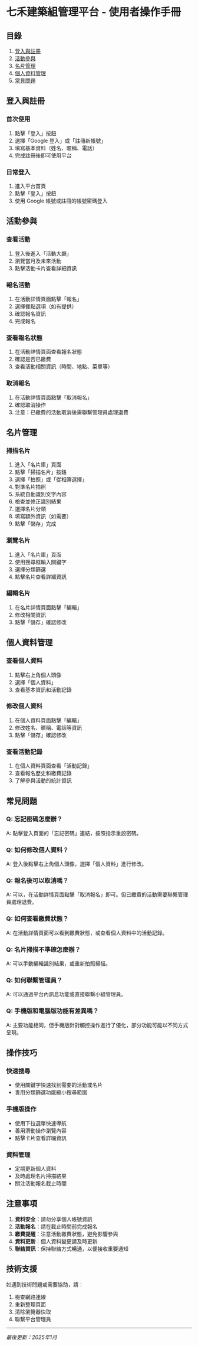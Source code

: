 # 七禾建築組管理平台 - 使用者操作手冊

## 目錄
1. [登入與註冊](#登入與註冊)
2. [活動參與](#活動參與)
3. [名片管理](#名片管理)
4. [個人資料管理](#個人資料管理)
5. [常見問題](#常見問題)

## 登入與註冊

### 首次使用
1. 點擊「登入」按鈕
2. 選擇「Google 登入」或「註冊新帳號」
3. 填寫基本資料（姓名、暱稱、電話）
4. 完成註冊後即可使用平台

### 日常登入
1. 進入平台首頁
2. 點擊「登入」按鈕
3. 使用 Google 帳號或註冊的帳號密碼登入

## 活動參與

### 查看活動
1. 登入後進入「活動大廳」
2. 瀏覽當月及未來活動
3. 點擊活動卡片查看詳細資訊

### 報名活動
1. 在活動詳情頁面點擊「報名」
2. 選擇餐點選項（如有提供）
3. 確認報名資訊
4. 完成報名

### 查看報名狀態
1. 在活動詳情頁面查看報名狀態
2. 確認是否已繳費
3. 查看活動相關資訊（時間、地點、菜單等）

### 取消報名
1. 在活動詳情頁面點擊「取消報名」
2. 確認取消操作
3. 注意：已繳費的活動取消後需聯繫管理員處理退費

## 名片管理

### 掃描名片
1. 進入「名片庫」頁面
2. 點擊「掃描名片」按鈕
3. 選擇「拍照」或「從相簿選擇」
4. 對準名片拍照
5. 系統自動識別文字內容
6. 檢查並修正識別結果
7. 選擇名片分類
8. 填寫額外資訊（如需要）
9. 點擊「儲存」完成

### 瀏覽名片
1. 進入「名片庫」頁面
2. 使用搜尋框輸入關鍵字
3. 選擇分類篩選
4. 點擊名片查看詳細資訊

### 編輯名片
1. 在名片詳情頁面點擊「編輯」
2. 修改相關資訊
3. 點擊「儲存」確認修改

## 個人資料管理

### 查看個人資料
1. 點擊右上角個人頭像
2. 選擇「個人資料」
3. 查看基本資訊和活動記錄

### 修改個人資料
1. 在個人資料頁面點擊「編輯」
2. 修改姓名、暱稱、電話等資訊
3. 點擊「儲存」確認修改

### 查看活動記錄
1. 在個人資料頁面查看「活動記錄」
2. 查看報名歷史和繳費記錄
3. 了解參與活動的統計資訊

## 常見問題

### Q: 忘記密碼怎麼辦？
A: 點擊登入頁面的「忘記密碼」連結，按照指示重設密碼。

### Q: 如何修改個人資料？
A: 登入後點擊右上角個人頭像，選擇「個人資料」進行修改。

### Q: 報名後可以取消嗎？
A: 可以，在活動詳情頁面點擊「取消報名」即可。但已繳費的活動需要聯繫管理員處理退費。

### Q: 如何查看繳費狀態？
A: 在活動詳情頁面可以看到繳費狀態，或查看個人資料中的活動記錄。

### Q: 名片掃描不準確怎麼辦？
A: 可以手動編輯識別結果，或重新拍照掃描。

### Q: 如何聯繫管理員？
A: 可以通過平台內訊息功能或直接聯繫小組管理員。

### Q: 手機版和電腦版功能有差異嗎？
A: 主要功能相同，但手機版針對觸控操作進行了優化，部分功能可能以不同方式呈現。

## 操作技巧

### 快速搜尋
- 使用關鍵字快速找到需要的活動或名片
- 善用分類篩選功能縮小搜尋範圍

### 手機版操作
- 使用下拉選單快速導航
- 善用滑動操作瀏覽內容
- 點擊卡片查看詳細資訊

### 資料管理
- 定期更新個人資料
- 及時處理名片掃描結果
- 關注活動報名截止時間

## 注意事項

1. **資料安全**：請勿分享個人帳號資訊
2. **活動報名**：請在截止時間前完成報名
3. **繳費提醒**：注意活動繳費狀態，避免影響參與
4. **資料更新**：個人資料變更請及時更新
5. **聯絡資訊**：保持聯絡方式暢通，以便接收重要通知

## 技術支援

如遇到技術問題或需要協助，請：
1. 檢查網路連線
2. 重新整理頁面
3. 清除瀏覽器快取
4. 聯繫平台管理員

---

*最後更新：2025年1月*
